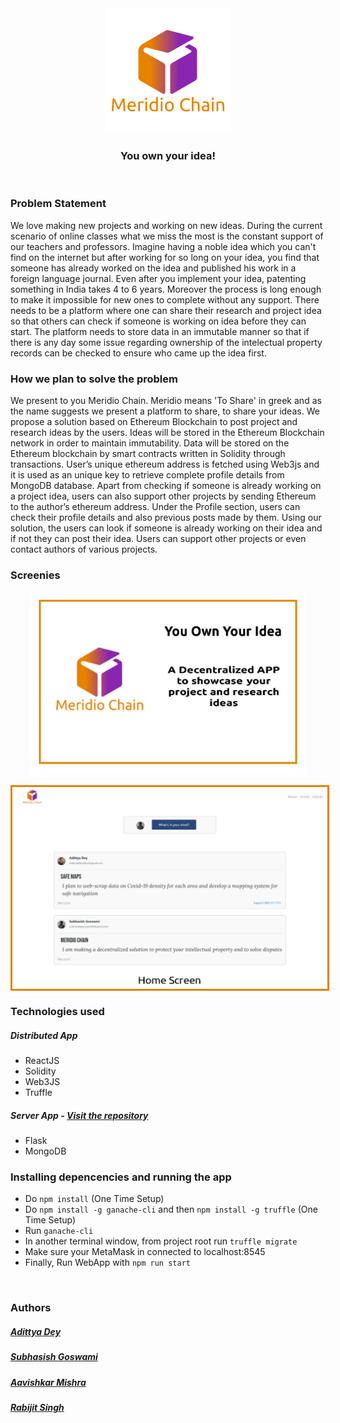<div align="center" class="row">
  <img src="resources/logo_trans.png" width="200"/>
</div>
<h3 align="center">You own your idea!</h3>
<br>

### Problem Statement
We love making new projects and working on new ideas. During the current scenario of online classes what we miss the most is the constant support of our teachers and professors. Imagine having a noble idea which you can't find on the internet but after working for so long on your idea, you  find that someone has already worked on the idea and published his work in a foreign language journal.
Even after you implement your idea, patenting something in India takes 4 to 6 years. Moreover the process is long enough to make it impossible for new ones to complete without any support.
There needs to be a platform where one can share their research and project idea so that others can check if someone is working on idea before they can start. The platform needs to store data in an immutable manner so that if there is any day some issue regarding ownership of the intelectual property records can be checked to ensure who came up the idea first.

### How we plan to solve the problem
We present to you Meridio Chain. Meridio means 'To Share' in greek and as the name suggests we present a platform to share, to share your ideas.
We propose a solution based on Ethereum Blockchain to post project and research ideas by the users. Ideas will be stored in the Ethereum Blockchain network in order to maintain immutability. Data will be stored on the Ethereum blockchain by smart contracts written in Solidity through transactions. User’s unique ethereum address is fetched using Web3js and it is used as an unique key to retrieve complete profile details from MongoDB database. Apart from checking if someone is already working on a project idea, users can also support other projects by sending Ethereum to the author’s ethereum address. Under the Profile section, users can check their profile details and also previous posts made by them.
Using our solution, the users can look if someone is already working on their idea and if not they can post their idea. Users can support other projects or even contact authors of various projects.

### Screenies
<div align="center">
<img src="resources/1.jpeg" width="440" align="center"/>
<br>
<br>
<img src="resources/2.jpeg" width="650" align="center" style="border: 3px solid #e78200;"/>
</div>

### Technologies used

##### Distributed App 

* ReactJS
* Solidity
* Web3JS
* Truffle

##### Server App - [Visit the repository](https://github.com/subhasishgosw5/Meridio-Chain-Backend)

* Flask
* MongoDB



### Installing depencencies and running the app
* Do `npm install` (One Time Setup)
* Do `npm install -g ganache-cli` and then `npm install -g truffle` (One Time Setup)
* Run `ganache-cli`
* In another terminal window, from project root run `truffle migrate`
* Make sure your MetaMask in connected to localhost:8545
* Finally, Run WebApp with `npm run start`

<br>

### Authors

##### [Adittya Dey](https://github.com/adiXcodr)
##### [Subhasish Goswami](https://github.com/subhasishgosw5)
##### [Aavishkar Mishra](https://github.com/aavishkarmishra)
##### [Rabijit Singh](https://github.com/rabijitsingh)
 

